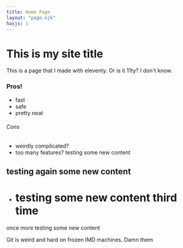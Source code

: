 ```yaml
--- 
title: Home Page
layout: "page.njk"
hasjs: 1
---
```


# This is my site title

This is a page that I made with eleventy. Or is it 11ty? I don't know.

### Pros!

- fast
- safe
- pretty neat


###### Cons
- weirdly complicated?
- too many features?
testing some new content

## testing again some new content
- # testing some new content third time
once more testing some new content

Git is weird and hard on frozen IMD machines. Damn them